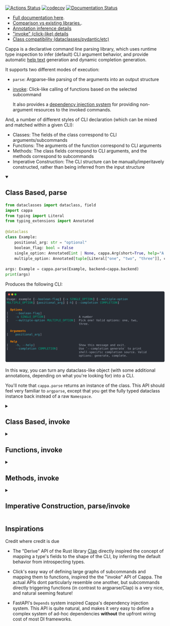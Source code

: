 [![Actions Status](https://github.com/DanCardin/cappa/actions/workflows/test.yml/badge.svg)](https://github.com/dancardin/cappa/actions)
[![codecov](https://codecov.io/gh/DanCardin/cappa/graph/badge.svg?token=jCpAbqWQgU)](https://codecov.io/gh/DanCardin/cappa)
[![Documentation Status](https://readthedocs.org/projects/cappa/badge/?version=latest)](https://cappa.readthedocs.io/en/latest/?badge=latest)

- [Full documentation here](https://cappa.readthedocs.io/en/latest/).
- [Comparison vs existing libraries.](https://cappa.readthedocs.io/en/latest/comparison.html).
- [Annotation inference details](https://cappa.readthedocs.io/en/latest/annotation.html)
- ["invoke" (click-like) details](https://cappa.readthedocs.io/en/latest/invoke.html)
- [Class compatibility (dataclasses/pydantic/etc)](https://cappa.readthedocs.io/en/latest/class_compatibility.html)

Cappa is a declarative command line parsing library, which uses runtime type inspection
to infer (default) CLI argument behavior, and provide automatic [help text](https://cappa.readthedocs.io/en/latest/help.html)
generation and dynamic completion generation.

It supports two different modes of execution:

* `parse`: Argparse-like parsing of the arguments into an output structure
* [invoke](https://cappa.readthedocs.io/en/latest/invoke.html): Click-like calling
  of functions based on the selected subcommand

  It also provides a [dependency injection system](https://cappa.readthedocs.io/en/latest/invoke.html#Invoke-Dependencies)
  for providing non-argument resources to the invoked commands.

And, a number of different styles of CLI declaration (which can be mixed and matched within
a given CLI):

* Classes: The fields of the class correspond to CLI arguments/subcommands
* Functions: The arguments of the function correspond to CLI arguments
* Methods: The class fields correspond to CLI arguments, and the methods correspond to subcommands
* Imperative Construction: The CLI structure can be manually/imperitavely constructed,
  rather than being inferred from the input structure

<details open>
  <summary><h2>Class Based, parse</h2></summary>

  ```python
  from dataclasses import dataclass, field
  import cappa
  from typing import Literal
  from typing_extensions import Annotated

  @dataclass
  class Example:
      positional_arg: str = "optional"
      boolean_flag: bool = False
      single_option: Annotated[int | None, cappa.Arg(short=True, help="A number")] = None
      multiple_option: Annotated[tuple[Literal["one", "two", "three"]], cappa.Arg(long=True)] = ()

  args: Example = cappa.parse(Example, backend=cappa.backend)
  print(args)
  ```

  Produces the following CLI:

  ![help text](./docs/source/_static/example.svg)

  In this way, you can turn any dataclass-like object (with some additional
  annotations, depending on what you're looking for) into a CLI.
  
  You'll note that `cappa.parse` returns an instance of the class. This API should
  feel very familiar to `argparse`, except that you get the fully typed dataclass
  instance back instead of a raw `Namespace`.
</details>

<details>
  <summary><h2>Class Based, invoke</h2></summary>

  ["invoke" documentation](https://cappa.readthedocs.io/en/latest/invoke.html)

  The "invoke" API is meant to feel more like the experience you get when using
  `click` or `typer`. You can take the same dataclass, but register a function to
  be called on successful parsing of the command.
  
  ```python
  from dataclasses import dataclass
  import cappa
  from typing_extensions import Annotated
  
  def function(example: Example):
      print(example)
  
  @cappa.command(invoke=function)
  class Example:  # identical to original class
      positional_arg: str
      boolean_flag: bool
      single_option: Annotated[int | None, cappa.Arg(long=True)]
      multiple_option: Annotated[list[str], cappa.Arg(short=True)]
  
  
  cappa.invoke(Example)
  ```
  
  (Note the lack of the dataclass decorator. You can optionally omit or include
  it, and it will be automatically inferred).
  
  Alternatively you can make your dataclass callable, as a shorthand for an
  explicit invoke function:
  
  ```python
  @dataclass
  class Example:
      ...   # identical to original class
  
      def __call__(self):
         print(self)
  ```
  
  Note `invoke=function` can either be a reference to some callable, or a string
  module-reference to a function (which will get lazily imported and invoked).

  ## Subcommands
  
  With a single top-level command, the click-like API isn't particularly valuable
  by comparison. Click's command-centric API is primarily useful when composing a
  number of nested subcommands, and dispatching to functions based on the selected
  subcommand.
  
  ```python
  from __future__ import annotations
  from dataclasses import dataclass
  import cappa
  
  @dataclass
  class Example:
      cmd: cappa.Subcommands[Print | Fail]

  
  @dataclass
  class Print:
      loudly: bool

      def __call__(self):  # again, __call__ is shorthand for the above explicit `invoke=` form.
          if self.loudly:
              print("PRINTING!")
          else:
              print("printing!")
  
  def fail():
      raise cappa.Exit(code=self.code)

  @cappa.command(invoke=fail)
  class Fail:
      code: int
  
  cappa.invoke(Example)
  ```
</details>

<details>
  <summary><h2>Functions, invoke</h2></summary>

  Purely function-based CLIs **can** reduce the ceremony required to define a given CLI
  command. Such a CLI is exactly equivalent to a CLI defined as a dataclass with the
  function's arguments as the dataclass's fields.
  
  ```python
  import cappa
  from typing_extensions import Annotated
  
  def function(foo: int, bar: bool, option: Annotated[str, cappa.Arg(long=True)] = "opt"):
      ...
  
  
  cappa.invoke(function)
  ```
  
  There are, however, some downsides to using functions. Namely, that `function`
  has no nameable type! As such, a free function can not be easily named as a
  subcommand option (`Subcommand[Foo | Bar]`).

  You **can** define a root level function with class-based subcommands, but
  the reverse is not possible because there is no valid type you can supply in
  the subcommand union.
</details>

<details>
  <summary><h2>Methods, invoke</h2></summary>

  See also [Methods](https://cappa.readthedocs.io/en/latest/functions_and_methods.html#methods).

  ```python
  from __future__ import annotations
  from dataclasses import dataclass
  import cappa
  
  @cappa.command
  @dataclass
  class Example:
      arg: int

      @cappa.command
      def add(self, other: int) -> int:
          """Add two numbers."""
          return self.arg + some_dep
  
      @cappa.command(help="Subtract two numbers")
      def subtract(self, other: int) -> int:
          return self.arg - other
  
  cappa.invoke(Example)
  ```

  With methods, the enclosing class corresponds to the parent object CLI arguments,
  exactly like normal class based definition. Unlike with free functions, (explicitly
  annotated) methods are able to act as subcommands, who's arguments (similarly to free functions)
  act as the arguments for the subcommand.

  The above example produces a CLI like:

  ```
  Usage: example ARG {add,subtract} [-h] [--completion COMPLETION]

  Arguments
    ARG

  Subcommands
    add                        Add two numbers.
    subtract                   Subtract two numbers.
  ```
</details>


<details>
  <summary><h2>Imperative Construction, parse/invoke</h2></summary>

  See also [Manual Construction](https://cappa.readthedocs.io/en/latest/manual_construction.html).

  ```python
  from dataclasses import dataclass
  
  import cappa

  @dataclass
  class Foo:
      bar: str
      baz: list[int]

  command = cappa.Command(
      Foo,
      arguments=[
          cappa.Arg(field_name="bar"),
          cappa.Arg(field_name="baz", num_args=2),
      ],
      help="Short help.",
      description="Long description.",
  )

  result = cappa.parse(command, argv=["one", "2", "3"])
  ```

  All other APIs of cappa amount to scanning the provided input structure, and producing
  a `cappa.Command` structure. As such, it's equally possible for users to manually
  construct the commands themselves.

  This could also be used to extend cappa, or design even more alternative interfaces
  ([Cleo](https://github.com/python-poetry/cleo) is another, fairly different, option
  that comes to mind).
</details>

## Inspirations

Credit where credit is due

* The "Derive" API of the Rust library [Clap](https://docs.rs/clap/latest/clap/_derive/index.html)
  directly inspired the concept of mapping a type's fields to the shape of the CLI, by inferring
  the default behavior from introspecting types.

* Click's easy way of defining large graphs of subcommands and mapping them to functions,
  inspired the the "invoke" API of Cappa. The actual APIs dont particularly resemble one
  another, but subcommands directly triggering functions (in contrast to argparse/Clap) is
  a very nice, and natural seeming feature!

* FastAPI's `Depends` system inspired Cappa's dependency injection system. This API is
  quite natural, and makes it very easy to define a complex system of ad-hoc dependencies
  **without** the upfront wiring cost of most DI frameworks.
